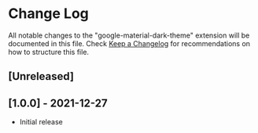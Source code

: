 # Change Log

All notable changes to the "google-material-dark-theme" extension will be documented in this file.
Check [Keep a Changelog](http://keepachangelog.com/) for recommendations on how to structure this file.

## [Unreleased]

## [1.0.0] - 2021-12-27

- Initial release
